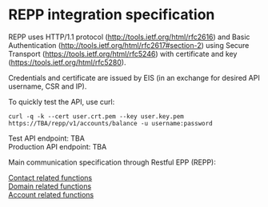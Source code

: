 # REPP integration specification

REPP uses HTTP/1.1 protocol (http://tools.ietf.org/html/rfc2616) and 
Basic Authentication (http://tools.ietf.org/html/rfc2617#section-2) using 
Secure Transport (https://tools.ietf.org/html/rfc5246) with certificate and key (https://tools.ietf.org/html/rfc5280).

Credentials and certificate are issued by EIS (in an exchange for desired API username, CSR and IP).

To quickly test the API, use curl:

    curl -q -k --cert user.crt.pem --key user.key.pem https://TBA/repp/v1/accounts/balance -u username:password

Test API endpoint: TBA  
Production API endpoint: TBA

Main communication specification through Restful EPP (REPP):

[Contact related functions](repp/v1/contact.md)  
[Domain related functions](repp/v1/domain.md)  
[Account related functions](repp/v1/account.md)
